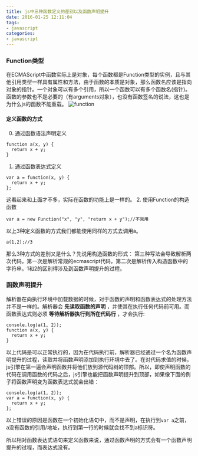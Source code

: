 ```yaml
---
title: js中三种函数定义的差别以及函数声明提升
date: 2016-01-25 12:11:04
tags:
- javascript
categories:
- javascript
---
```


### Function类型
在ECMAScript中函数实际上是对象，每个函数都是Function类型的实例，且与其他引用类型一样具有属性和方法，由于函数的本质是对象，那么函数名应该是指向对象的指针。一个对象可以有多个引用，所以一个函数可以有多个函数名(指针)。函数的参数也不是必要的（有arguments对象），也没有函数签名的说法，这也是为什么js的函数不能重载。
![function](/images/function-stack-model.png)

<!--more-->

#### 定义函数的方式
0. 通过函数语法声明定义
```
function a(x, y) {
  return x + y;
}
```
1. 通过函数表达式定义
```
var a = function(x, y) {
  return x + y;
};
```
这看起来和上面才不多，实际在函数的功能上是一样的。
2. 使用Function的构造函数
```
var a = new Function("x", "y", "return x + y");//不常用
```

以上3种定义函数的方式我们都能使用同样的方式去调用a。
```
a(1,2);//3
```
那么3种方式的差别又是什么？先说用构造函数的形式：
第三种写法会导致解析两次代码，第一次是解析常规的ecmascript代码，第二次是解析传入构造函数中的字符串。1和2的区别得涉及到函数声明提升的过程。

### 函数声明提升
解析器在向执行环境中加载数据的时候，对于函数的声明和函数表达式的处理方法并不是一样的。解析器会 **先读取函数的声明** ，并使其在执行任何代码前可用。而函数表达式则必须 **等待解析器执行到所在代码行** ，才会执行:
```
console.log(a(1, 2));
function a(x, y) {
  return x + y;
}
```
以上代码是可以正常执行的，因为在代码执行前，解析器已经通过一个名为函数声明提升的过程，读取并将函数声明添加到执行环境中去了。在对代码求值的时候，js引擎在第一遍会声明函数并将他们放到源代码树的顶部。所以，即使声明函数的代码在调用函数的代码之后，js引擎也能把函数声明提升到顶部，如果像下面的例子将函数声明变为函数表达式就会出错：
```
console.log(a(1, 2));
var a = function(x, y) {
  return x + y;
};
```
以上错误的原因是函数在一个初始化语句中，而不是声明，在执行到`var a`之前，a没有函数的引用/地址，执行到第一行的时候就会找不到a标识符。

所以相对函数表达式语句来定义函数来说，通过函数声明的方式会有一个函数声明提升的过程，而表达式没有。

